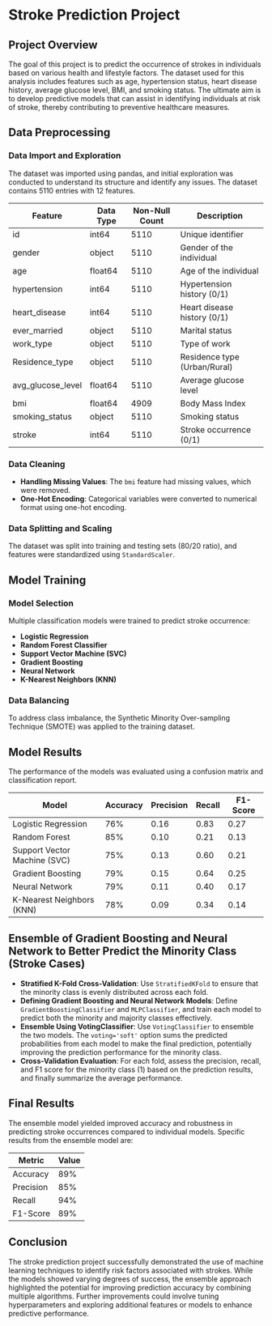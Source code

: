 # Stroke Prediction Project

## Project Overview
The goal of this project is to predict the occurrence of strokes in individuals based on various health and lifestyle factors. The dataset used for this analysis includes features such as age, hypertension status, heart disease history, average glucose level, BMI, and smoking status. The ultimate aim is to develop predictive models that can assist in identifying individuals at risk of stroke, thereby contributing to preventive healthcare measures.

## Data Preprocessing

### Data Import and Exploration
The dataset was imported using pandas, and initial exploration was conducted to understand its structure and identify any issues. The dataset contains 5110 entries with 12 features.

| Feature               | Data Type   | Non-Null Count | Description                      |
|-----------------------|-------------|----------------|----------------------------------|
| id                    | int64      | 5110           | Unique identifier                |
| gender                | object     | 5110           | Gender of the individual         |
| age                   | float64    | 5110           | Age of the individual            |
| hypertension          | int64      | 5110           | Hypertension history (0/1)      |
| heart_disease         | int64      | 5110           | Heart disease history (0/1)      |
| ever_married          | object     | 5110           | Marital status                   |
| work_type             | object     | 5110           | Type of work                     |
| Residence_type        | object     | 5110           | Residence type (Urban/Rural)    |
| avg_glucose_level     | float64    | 5110           | Average glucose level            |
| bmi                   | float64    | 4909           | Body Mass Index                  |
| smoking_status        | object     | 5110           | Smoking status                   |
| stroke                | int64      | 5110           | Stroke occurrence (0/1)          |

### Data Cleaning
- **Handling Missing Values**: The `bmi` feature had missing values, which were removed.
- **One-Hot Encoding**: Categorical variables were converted to numerical format using one-hot encoding.

### Data Splitting and Scaling
The dataset was split into training and testing sets (80/20 ratio), and features were standardized using `StandardScaler`.

## Model Training

### Model Selection
Multiple classification models were trained to predict stroke occurrence:
- **Logistic Regression**
- **Random Forest Classifier**
- **Support Vector Machine (SVC)**
- **Gradient Boosting**
- **Neural Network**
- **K-Nearest Neighbors (KNN)**

### Data Balancing
To address class imbalance, the Synthetic Minority Over-sampling Technique (SMOTE) was applied to the training dataset.

## Model Results
The performance of the models was evaluated using a confusion matrix and classification report. 


| Model                              | Accuracy | Precision | Recall | F1-Score |
|------------------------------------|----------|-----------|--------|----------|
| Logistic Regression                | 76%      | 0.16      | 0.83   | 0.27     |
| Random Forest                      | 85%      | 0.10      | 0.21   | 0.13     |
| Support Vector Machine (SVC)      | 75%      | 0.13      | 0.60   | 0.21     |
| Gradient Boosting                  | 79%      | 0.15      | 0.64   | 0.25     |
| Neural Network                     | 79%      | 0.11      | 0.40   | 0.17     |
| K-Nearest Neighbors (KNN)         | 78%      | 0.09      | 0.34   | 0.14     |


## Ensemble of Gradient Boosting and Neural Network to Better Predict the Minority Class (Stroke Cases)
- **Stratified K-Fold Cross-Validation**: Use `StratifiedKFold` to ensure that the minority class is evenly distributed across each fold.
- **Defining Gradient Boosting and Neural Network Models**: Define `GradientBoostingClassifier` and `MLPClassifier`, and train each model to predict both the minority and majority classes effectively.
- **Ensemble Using VotingClassifier**: Use `VotingClassifier` to ensemble the two models. The `voting='soft'` option sums the predicted probabilities from each model to make the final prediction, potentially improving the prediction performance for the minority class.
- **Cross-Validation Evaluation**: For each fold, assess the precision, recall, and F1 score for the minority class (1) based on the prediction results, and finally summarize the average performance.

## Final Results
The ensemble model yielded improved accuracy and robustness in predicting stroke occurrences compared to individual models. Specific results from the ensemble model are:

| Metric       | Value    |
|--------------|----------|
| Accuracy     | 89%      |
| Precision    | 85%      |
| Recall       | 94%      |
| F1-Score     | 89%      |

## Conclusion
The stroke prediction project successfully demonstrated the use of machine learning techniques to identify risk factors associated with strokes. While the models showed varying degrees of success, the ensemble approach highlighted the potential for improving prediction accuracy by combining multiple algorithms. Further improvements could involve tuning hyperparameters and exploring additional features or models to enhance predictive performance.
